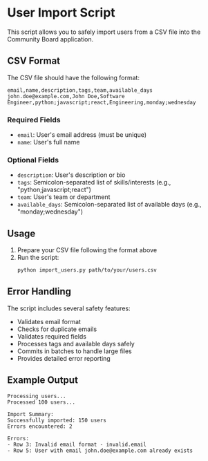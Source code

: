 # User Import Script

This script allows you to safely import users from a CSV file into the Community Board application.

## CSV Format

The CSV file should have the following format:

```csv
email,name,description,tags,team,available_days
john.doe@example.com,John Doe,Software Engineer,python;javascript;react,Engineering,monday;wednesday
```

### Required Fields
- `email`: User's email address (must be unique)
- `name`: User's full name

### Optional Fields
- `description`: User's description or bio
- `tags`: Semicolon-separated list of skills/interests (e.g., "python;javascript;react")
- `team`: User's team or department
- `available_days`: Semicolon-separated list of available days (e.g., "monday;wednesday")

## Usage

1. Prepare your CSV file following the format above
2. Run the script:
   ```bash
   python import_users.py path/to/your/users.csv
   ```

## Error Handling

The script includes several safety features:
- Validates email format
- Checks for duplicate emails
- Validates required fields
- Processes tags and available days safely
- Commits in batches to handle large files
- Provides detailed error reporting

## Example Output

```
Processing users...
Processed 100 users...

Import Summary:
Successfully imported: 150 users
Errors encountered: 2

Errors:
- Row 3: Invalid email format - invalid.email
- Row 5: User with email john.doe@example.com already exists
``` 